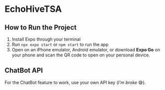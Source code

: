 # EchoHiveTSA

## How to Run the Project

1. Install Expo through your terminal
2. Run `npx expo start` or `npm start` to run the app
3. Open on an iPhone emulator, Android emulator, or download **Expo Go** on your phone and scan the QR code to open on your personal device.

## ChatBot API
For the ChatBot feature to work, use your own API key (*I'm broke* 😅).
